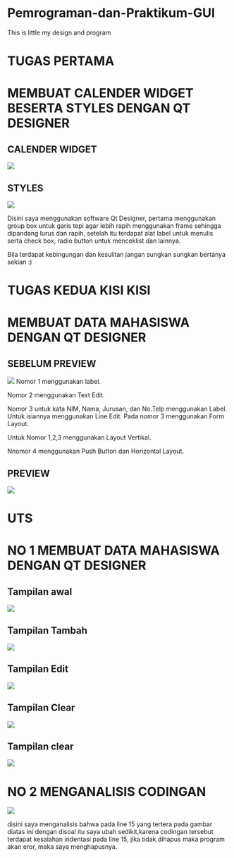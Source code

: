 # Pemrograman-dan-Praktikum-GUI
This is little my design and program

# TUGAS PERTAMA 

# MEMBUAT CALENDER WIDGET BESERTA STYLES DENGAN QT DESIGNER 

## CALENDER WIDGET
<img src = "https://github.com/Andrarizal/Pemrograman-dan-Praktikum-GUI/blob/TEORI-GUI/TEORI%20GUI%20Tugas%20membuat%20kalender%20widget/kalenderwidget.PNG">

## STYLES
<img src = "https://github.com/Andrarizal/Pemrograman-dan-Praktikum-GUI/blob/TEORI-GUI/TEORI%20GUI%20Tugas%20membuat%20kalender%20widget/styles.PNG">

Disini saya menggunakan software Qt Designer, pertama menggunakan group box untuk garis tepi agar lebih rapih menggunakan frame sehingga dipandang lurus dan rapih, setelah itu terdapat alat label untuk menulis serta check box, radio button untuk menceklist dan lainnya. 

Bila terdapat kebingungan dan kesulitan jangan sungkan sungkan bertanya sekian :)

# TUGAS KEDUA KISI KISI 

# MEMBUAT DATA MAHASISWA DENGAN QT DESIGNER

## SEBELUM PREVIEW
<img src = "https://github.com/Andrarizal/Pemrograman-dan-Praktikum-GUI/blob/TEORI-GUI/Tugas%20Kisi%20Kisi/Sebelum%20Preview%20Data%20Mahasiswa.PNG">
Nomor 1 menggunakan label.

Nomor 2 menggunakan Text Edit.

Nomor 3 untuk kata NIM, Nama, Jurusan, dan No.Telp menggunakan Label. Untuk isiannya menggunakan Line Edit. Pada nomor 3 menggunakan Form Layout.

Untuk Nomor 1,2,3 menggunakan Layout Vertikal.

Nnomor 4 menggunakan Push Button dan Horizontal Layout.

##  PREVIEW
<img src = "https://github.com/Andrarizal/Pemrograman-dan-Praktikum-GUI/blob/TEORI-GUI/Tugas%20Kisi%20Kisi/Preview%20Data%20Mahasiswa.PNG">


# UTS 
# NO 1 MEMBUAT DATA MAHASISWA DENGAN QT DESIGNER
## Tampilan awal
<img src = "https://github.com/Andrarizal/Pemrograman-dan-Praktikum-GUI/blob/TEORI-GUI/UTS/TAMPILAN%20AWAL.PNG">

## Tampilan Tambah
<img src = "https://github.com/Andrarizal/Pemrograman-dan-Praktikum-GUI/blob/TEORI-GUI/UTS/tambah.PNG">

## Tampilan Edit
<img src = "https://github.com/Andrarizal/Pemrograman-dan-Praktikum-GUI/blob/TEORI-GUI/UTS/EDIT.PNG">

## Tampilan Clear
<img src = "https://github.com/Andrarizal/Pemrograman-dan-Praktikum-GUI/blob/TEORI-GUI/UTS/CLEAR.PNG">

## Tampilan clear
<img src = "https://github.com/Andrarizal/Pemrograman-dan-Praktikum-GUI/blob/TEORI-GUI/UTS/HAPUS.PNG">


# NO 2 MENGANALISIS CODINGAN

<img src = "https://github.com/Andrarizal/Pemrograman-dan-Praktikum-GUI/blob/TEORI-GUI/UTS/NO2.PNG">

disini saya menganalisis bahwa pada line 15 yang tertera pada gambar diatas ini dengan disoal itu saya ubah sedikit,karena codingan tersebut terdapat kesalahan indentasi pada line 15, jika tidak dihapus maka program akan eror, maka saya menghapusnya.

